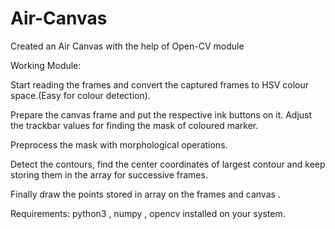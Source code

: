 # Air-Canvas
 Created an Air Canvas with the help of Open-CV module

Working Module: 

Start reading the frames and convert the captured frames to HSV colour space.(Easy for colour detection).

Prepare the canvas frame and put the respective ink buttons on it. Adjust the trackbar values for finding the mask of coloured marker.

Preprocess the mask with morphological operations.

Detect the contours, find the center coordinates of largest contour and keep storing them in the array for successive frames.

Finally draw the points stored in array on the frames and canvas .

Requirements: python3 , numpy , opencv installed on your system.
